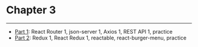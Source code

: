 # Chapter 3

---

* [Part 1](./part-1/README.md): React Router 1, json-server 1, Axios 1, REST API 1, practice
* [Part 2](./part-2/README.md): Redux 1, React Redux 1, reactable, react-burger-menu, practice